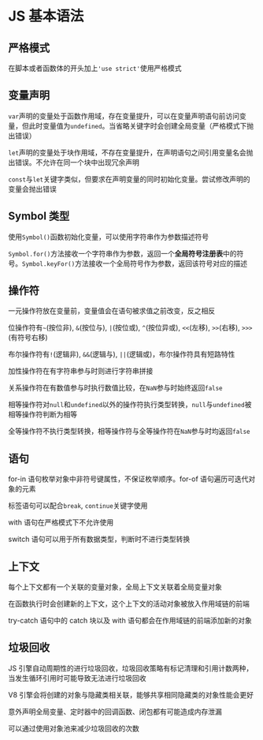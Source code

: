 # JS 基本语法

## 严格模式

在脚本或者函数体的开头加上`'use strict'`使用严格模式

## 变量声明

`var`声明的变量处于函数作用域，存在变量提升，可以在变量声明语句前访问变量，但此时变量值为`undefined`。当省略关键字时会创建全局变量（严格模式下抛出错误）

`let`声明的变量处于块作用域，不存在变量提升，在声明语句之间引用变量名会抛出错误。不允许在同一个块中出现冗余声明

`const`与`let`关键字类似，但要求在声明变量的同时初始化变量。尝试修改声明的变量会抛出错误

## Symbol 类型

使用`Symbol()`函数初始化变量，可以使用字符串作为参数描述符号

`Symbol.for()`方法接收一个字符串作为参数，返回一个**全局符号注册表**中的符号。`Symbol.keyFor()`方法接收一个全局符号作为参数，返回该符号对应的描述

## 操作符

一元操作符放在变量前，变量值会在语句被求值之前改变，反之相反

位操作符有`~`(按位非), `&`(按位与), `|`(按位或), `^`(按位异或), `<<`(左移), `>>`(右移), `>>>`(有符号右移)

布尔操作符有`!`(逻辑非), `&&`(逻辑与), `||`(逻辑或)，布尔操作符具有短路特性

加性操作符在有字符串参与时则进行字符串拼接

关系操作符在有数值参与时执行数值比较，在`NaN`参与时始终返回`false`

相等操作符对`null`和`undefined`以外的操作符执行类型转换，`null`与`undefined`被相等操作符判断为相等

全等操作符不执行类型转换，相等操作符与全等操作符在`NaN`参与时均返回`false`

## 语句

for-in 语句枚举对象中非符号键属性，不保证枚举顺序。for-of 语句遍历可迭代对象的元素

标签语句可以配合`break`, `continue`关键字使用

with 语句在严格模式下不允许使用

switch 语句可以用于所有数据类型，判断时不进行类型转换

## 上下文

每个上下文都有一个关联的变量对象，全局上下文关联着全局变量对象

在函数执行时会创建新的上下文，这个上下文的活动对象被放入作用域链的前端

try-catch 语句中的 catch 块以及 with 语句都会在作用域链的前端添加新的对象

## 垃圾回收

JS 引擎自动周期性的进行垃圾回收，垃圾回收策略有标记清理和引用计数两种，当发生循环引用时可能导致无法进行垃圾回收

V8 引擎会将创建的对象与隐藏类相关联，能够共享相同隐藏类的对象性能会更好

意外声明全局变量、定时器中的回调函数、闭包都有可能造成内存泄漏

可以通过使用对象池来减少垃圾回收的次数